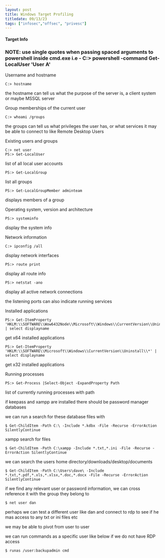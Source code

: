 ```yaml
---
layout: post
title: Windows Target Profiling
titledate: 09/13/23
tags: ["infosec","offsec", "privesc"]
---
```


#### Target Info

### NOTE: use single quotes when passing spaced arguments to powershell inside cmd.exe i.e - C:> powershell -command Get-LocalUser 'User A'

Username and hostname

    C:> hostname

the hostname can tell us what the purpose of the server is, a client system or maybe MSSQL server

Group memberships of the current user

    C:> whoami /groups

the groups can tell us what privileges the user has, or what services it may be able to connect to like Remote Desktop Users

Existing users and groups

    C:> net user
    PS:> Get-LocalUser

list of all local user accounts
    
    PS:> Get-LocalGroup

list all groups
    
    PS:> Get-LocalGroupMember adminteam

displays members of a group

Operating system, version and architecture

    PS:> systeminfo

display the system info

Network information

    C:> ipconfig /all

display network interfaces

    PS:> route print

display all route info

    PS:> netstat -ano

display all active network connections

the listening ports can also indicate running services

Installed applications

    PS:> Get-ItemProperty 'HKLM:\\SOFTWARE\\Wow6432Node\\Microsoft\\Windows\\CurrentVersion\\Uninstall\\*' | select displayname

get x64 installed applications

    PS:> Get-ItemProperty 'HKLM:\\SOFTWARE\\Microsoft\\Windows\\CurrentVersion\\Uninstall\\*' | select displayname

get x32 installed applications

Running processes

    PS:> Get-Process |Select-Object -ExpandProperty Path

list of currently running processes with path

if keepass and xampp are installed there should be password manager databases

we can run a search for these database files with 

    $ Get-ChildItem -Path C:\ -Include *.kdbx -File -Recurse -ErrorAction SilentlyContinue

xampp search for files 

    $ Get-ChildItem -Path C:\xampp -Include *.txt,*.ini -File -Recurse -ErrorAction SilentlyContinue

we can search the users home directory/downloads/desktop/documents

    $ Get-ChildItem -Path C:\Users\dave\ -Include *.txt,*.pdf,*.xls,*.xlsx,*.doc,*.docx -File -Recurse -ErrorAction SilentlyContinue

if we find any relevant user or password information, we can cross reference it with the group they belong to

    $ net user dan

perhaps we can test a different user like dan and connect to rdp to see if he mas access to any txt or ini files etc

we may be able to pivot from user to user

we can run commands as a specific user like below if we do not have RDP access

    $ runas /user:backupadmin cmd